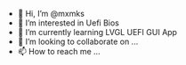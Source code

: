 - 👋 Hi, I’m @mxmks
- 👀 I’m interested in Uefi Bios
- 🌱 I’m currently learning LVGL UEFI GUI App
- 💞️ I’m looking to collaborate on ...
- 📫 How to reach me ...

<!---
mxmks/mxmks is a ✨ special ✨ repository because its `README.md` (this file) appears on your GitHub profile.
You can click the Preview link to take a look at your changes.
--->
